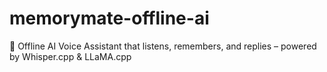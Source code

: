 # memorymate-offline-ai
🚀 Offline AI Voice Assistant that listens, remembers, and replies – powered by Whisper.cpp &amp; LLaMA.cpp
